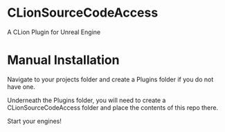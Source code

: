 # CLionSourceCodeAccess
A CLion Plugin for Unreal Engine

# Manual Installation
Navigate to your projects folder and create a Plugins folder if you do not have one.

Underneath the Plugins folder, you will need to create a CLionSourceCodeAccess folder and place the contents of this repo there.

Start your engines!
